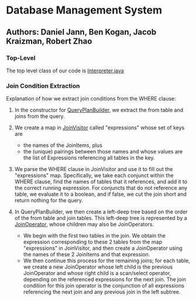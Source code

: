 # Database Management System

## Authors: Daniel Jann, Ben Kogan, Jacob Kraizman, Robert Zhao

### Top-Level

The top level class of our code is [Interpreter.java](./M1/src/main/DBMS/Interpreter.java)

### Join Condition Extraction

Explanation of how we extract join conditions from the WHERE clause:
1. In the constructor for [QueryPlanBuilder](./M1/src/main/DBMS/utils/QueryPlanBuilder.java), we extract the from table and joins from the query.

2. We create a map in [JoinVisitor](./M1/src/main/DBMS/visitors/JoinVisitor.java) called "expressions" whose set of keys are
    - the names of the JoinItems, plus
    - the (unique) pairings between those names
and whose values are the list of Expressions referencing all tables in the key.

3. We parse the WHERE clause in JoinVisitor and use it to fill out the "expressions" map. Specifically, we take each conjunct within the WHERE clause, find the names of tables that it references, and add it to the correct running expression. For conjuncts that do not reference any table, we evaluate it to a boolean, and if false, we cut the join short and return nothing for the query.

4. In QueryPlanBuilder, we then create a left-deep tree based on the order of the from table and join tables. This left-deep tree is represented by a [JoinOperator](./M1/src/main/DBMS/operators/JoinOperator.java), whose children may also be JoinOperators.
    - We begin with the first two tables in the join. We obtain the expression corresponding to these 2 tables from the map "expressions" in JoinVisitor, and then create a JoinOperator using the names of these 2 JoinItems and that expression.
    - We then continue this process for the remaining joins; for each table, we create a new JoinOperator whose left child is the previous JoinOperator and whose right child is a scan/select operator, depending on the referenced expressions for the next join. The join condition for this join operator is the conjunction of all expressions referencing the next join and any previous join in the left subtree.
